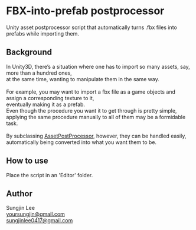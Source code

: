 # FBX-into-prefab postprocessor
Unity asset postprocessor script that automatically turns .fbx files into prefabs while importing them.

## Background
In Unity3D, there’s a situation where one has to import so many assets, say, more than a hundred ones,<br>
at the same time, wanting to manipulate them in the same way.<br>
<br>
For example, you may want to import a fbx file as a game objects and assign a corresponding texture to it,<br>
eventually making it as a prefab.<br>
Even though the procedure you want it to get through is pretty simple,<br>
applying the same procedure manually to all of them may be a formidable task.<br>
<br>
By subclassing [AssetPostProcessor](https://docs.unity3d.com/ScriptReference/AssetPostprocessor.html), however, they can be handled easily,<br>
automatically being converted into what you want them to be.<br>

## How to use
Place the script in an 'Editor' folder.

## 


## Author
Sungjin Lee<br> 
yoursungjin@gmail.com<br> 
sungjinlee0417@gmail.com
